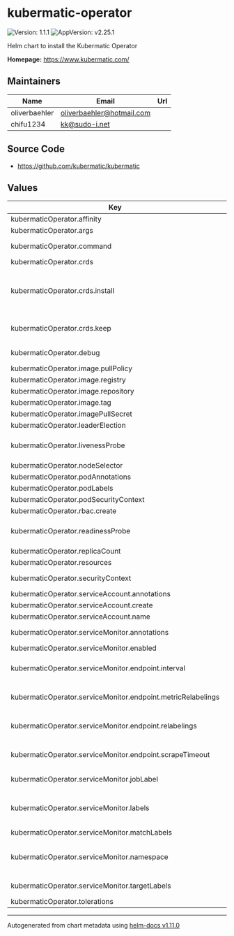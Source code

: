 # kubermatic-operator

![Version: 1.1.1](https://img.shields.io/badge/Version-1.1.1-informational?style=flat-square) ![AppVersion: v2.25.1](https://img.shields.io/badge/AppVersion-v2.25.1-informational?style=flat-square)

Helm chart to install the Kubermatic Operator

**Homepage:** <https://www.kubermatic.com/>

## Maintainers

| Name | Email | Url |
| ---- | ------ | --- |
| oliverbaehler | <oliverbaehler@hotmail.com> |  |
| chifu1234 | <kk@sudo-i.net> |  |

## Source Code

* <https://github.com/kubermatic/kubermatic>

## Values

| Key | Type | Default | Description |
|-----|------|---------|-------------|
| kubermaticOperator.affinity | object | `{}` | Operator affinity |
| kubermaticOperator.args | object | `{}` | Arguments for Container |
| kubermaticOperator.command | list | `["kubermatic-operator"]` | Command execute for Container |
| kubermaticOperator.crds | object | `{"install":true,"keep":true}` | Manage CRD Lifecycle |
| kubermaticOperator.crds.install | bool | `true` | Install the CustomResourceDefinitions (This also manages the lifecycle of the CRDs for update operations) |
| kubermaticOperator.crds.keep | bool | `true` | Keep the CustomResourceDefinitions (when the chart is deleted) |
| kubermaticOperator.debug | bool | `false` | Additional arguments for the operator |
| kubermaticOperator.image.pullPolicy | string | `"IfNotPresent"` | Image pull policy |
| kubermaticOperator.image.registry | string | `"quay.io"` | Image Registry |
| kubermaticOperator.image.repository | string | `"kubermatic/kubermatic"` | Image Repository |
| kubermaticOperator.image.tag | string | `""` | Image Tag |
| kubermaticOperator.imagePullSecret | list | `[]` | ImagePullSecrets |
| kubermaticOperator.leaderElection | bool | `true` |  |
| kubermaticOperator.livenessProbe | object | `{"enabled":false,"httpGet":{"path":"/healthz","port":10080},"initialDelaySeconds":60}` | Configure the liveness probe using Deployment probe spec |
| kubermaticOperator.nodeSelector | object | `{}` | Operator nodeSelector |
| kubermaticOperator.podAnnotations | object | `{"fluentbit.io/parser":"json_iso","prometheus.io/port":"8085","prometheus.io/scrape":"true"}` | Additional Pod Annotations |
| kubermaticOperator.podLabels | object | `{}` | Additional Pod Labels |
| kubermaticOperator.podSecurityContext | object | `{"enabled":true,"seccompProfile":{"type":"RuntimeDefault"}}` | SecurityContext for Pod |
| kubermaticOperator.rbac.create | bool | `true` | Create RBAC for Controller |
| kubermaticOperator.readinessProbe | object | `{"enabled":false,"httpGet":{"path":"/readyz","port":10080},"initialDelaySeconds":60}` | Configure the readiness probe using Deployment probe spec |
| kubermaticOperator.replicaCount | int | `1` | Amount of replicas |
| kubermaticOperator.resources | object | `{"limits":{"cpu":"500m","memory":"512Mi"},"requests":{"cpu":"50m","memory":"128Mi"}}` | Resources for the Operator |
| kubermaticOperator.securityContext | object | `{"allowPrivilegeEscalation":false,"capabilities":{"drop":["ALL"]},"enabled":true,"readOnlyRootFilesystem":true,"runAsNonRoot":true,"runAsUser":65534}` | SecurityContext for Container |
| kubermaticOperator.serviceAccount.annotations | object | `{}` |  |
| kubermaticOperator.serviceAccount.create | bool | `true` |  |
| kubermaticOperator.serviceAccount.name | string | `""` |  |
| kubermaticOperator.serviceMonitor.annotations | object | `{}` | Assign additional Annotations |
| kubermaticOperator.serviceMonitor.enabled | bool | `false` | Enable ServiceMonitor |
| kubermaticOperator.serviceMonitor.endpoint.interval | string | `"15s"` | Set the scrape interval for the endpoint of the serviceMonitor |
| kubermaticOperator.serviceMonitor.endpoint.metricRelabelings | list | `[]` | Set metricRelabelings for the endpoint of the serviceMonitor |
| kubermaticOperator.serviceMonitor.endpoint.relabelings | list | `[]` | Set relabelings for the endpoint of the serviceMonitor |
| kubermaticOperator.serviceMonitor.endpoint.scrapeTimeout | string | `""` | Set the scrape timeout for the endpoint of the serviceMonitor |
| kubermaticOperator.serviceMonitor.jobLabel | string | `"app.kubernetes.io/name"` | Set JobLabel for the serviceMonitor |
| kubermaticOperator.serviceMonitor.labels | object | `{}` | Assign additional labels according to Prometheus' serviceMonitorSelector matching labels |
| kubermaticOperator.serviceMonitor.matchLabels | object | `{}` | Change matching labels |
| kubermaticOperator.serviceMonitor.namespace | string | `""` | Install the ServiceMonitor into a different Namespace, as the monitoring stack one (default: the release one) |
| kubermaticOperator.serviceMonitor.targetLabels | list | `[]` | Set targetLabels for the serviceMonitor |
| kubermaticOperator.tolerations | list | `[]` | Operator tolerations |

----------------------------------------------
Autogenerated from chart metadata using [helm-docs v1.11.0](https://github.com/norwoodj/helm-docs/releases/v1.11.0)
